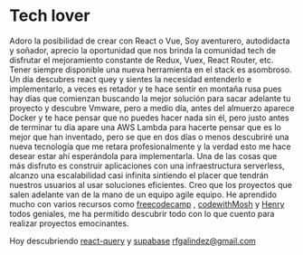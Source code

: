 # Tech lover
Adoro la posibilidad de crear con React o Vue, Soy aventurero, autodidacta y soñador, aprecio la oportunidad que nos brinda la comunidad tech de disfrutar el mejoramiento constante de Redux, Vuex, React Router, etc. Tener siempre disponible una nueva herramienta en el stack es asombroso. Un día descubres react quey y sientes la necesidad entenderlo e implementarlo, a veces es retador y te hace sentir en montaña rusa pues hay días que comienzan buscando la mejor solución para sacar adelante tu proyecto y descubre Vmware, pero a medio día, antes del almuerzo aparece Docker y te hace pensar que no puedes hacer nada sin él, pero justo antes de terminar tu día apare una AWS Lambda para hacerte pensar que es lo mejor que han inventado, pero se que en dos días o menos descubriré una nueva tecnología que me retara profesionalmente y la verdad esto me hace desear estar ahí esperándola para implementarla. Una de las cosas que más disfruto es construir aplicaciones con una infraestructura serverless, alcanzo una escalabilidad casi infinita sintiendo el placer que tendrán nuestros usuarios al usar soluciones eficientes. Creo que los proyectos que salen adelante van de la mano de un equipo agile equipo.
He aprendido mucho con varios recursos como [freecodecamp](https://www.freecodecamp.org/) , [codewithMosh](https://codewithmosh.com/) y [Henry](https://www.soyhenry.com/) todos geniales, me ha permitido descubrir todo con lo que cuento para realizar proyectos emocinantes.

Hoy descubriendo [react-query](react-query.tanstack.com) y [supabase](https://supabase.io/)
rfgalindez@gmail.com
